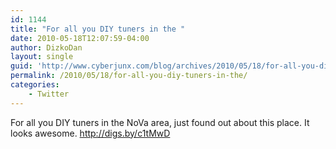 ```yaml
---
id: 1144
title: "For all you DIY tuners in the "
date: 2010-05-18T12:07:59-04:00
author: DizkoDan
layout: single
guid: 'http://www.cyberjunx.com/blog/archives/2010/05/18/for-all-you-diy-tuners-in-the/'
permalink: /2010/05/18/for-all-you-diy-tuners-in-the/
categories:
    - Twitter
---
```


For all you DIY tuners in the NoVa area, just found out about this place. It looks awesome. <http://digs.by/c1tMwD>